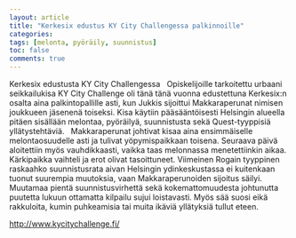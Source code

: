 ```yaml
---
layout: article
title: "Kerkesix edustus KY City Challengessa palkinnoille"
categories:
tags: [melonta, pyöräily, suunnistus]
toc: false
comments: true
---
```


Kerkesix edustusta KY City Challengessa   Opiskelijoille tarkoitettu
urbaani seikkailukisa KY City Challenge oli tänä tänä vuonna edustettuna
Kerkesix:n osalta aina palkintopallille asti, kun Jukkis sijoittui
Makkaraperunat nimisen joukkueen jäsenenä toiseksi. Kisa käytiin
pääsääntöisesti Helsingin alueella pitäen sisällään melontaa, pyöräilyä,
suunnistusta sekä Quest-tyyppisiä yllätystehtäviä.   Makkaraperunat
johtivat kisaa aina ensimmäiselle melontaosuudelle asti ja tulivat
yöpymispaikkaan toisena. Seuraava päivä aloitettiin myös vauhdikkaasti,
vaikka taas melonnassa menetettiinkin aikaa. Kärkipaikka vaihteli ja
erot olivat tasoittuneet. Viimeinen Rogain tyyppinen raskaahko
suunnistusrata aivan Helsingin ydinkeskustassa ei kuitenkaan tuonut
suurempia muutoksia, vaan Makkaraperunoiden sijoitus säilyi. Muutamaa
pientä suunnistusvirhettä sekä kokemattomuudesta johtunutta puutetta
lukuun ottamatta kilpailu sujui loistavasti. Myös sää suosi eikä
rakkuloita, kumin puhkeamisia tai muita ikäviä yllätyksiä tullut eteen.

<http://www.kycitychallenge.fi/>
